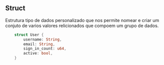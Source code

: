 ## Struct

Estrutura tipo de dados personalizado que nos permite nomear e criar um conjuto de varios valores relicionados que compoem um grupo de dados.

```rs
    struct User {
        username: String,
        email: String,
        sign_in_count: u64,
        active: bool,
    }
```